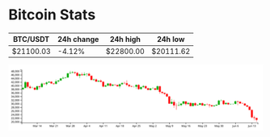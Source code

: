 # Bitcoin Stats

BTC/USDT|24h change|24h high|24h low|
|---|---|---|---|
|$21100.03|-4.12%|$22800.00|$20111.62|

<img src="./chart.svg">
